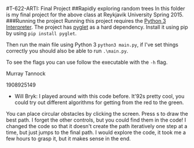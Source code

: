 #T-622-ARTI: Final Project
##Rapidly exploring random trees
In this folder is my final project for the above class at Reykjavik University Spring 2015.
###Running the project
Running this project requires the [Python 3 Interpreter](http://www.python.org/downloads).
The project has [pyglet](http://pyglet.org) as a hard dependency. Install it using pip by using `pip install pyglet`.

Then run the main file using Python 3 `python3 main.py`,
if I've set things correctly you should also be able to run `.\main.py`.

To see the flags you can use follow the executable with the `-h` flag.

Murray Tannock

1908925149


- Will Bryk:
I played around with this code before. It\'92s pretty cool, you could try out different algorithms for getting from the red to the green.

You can place circular obstacles by clicking the screen. Press s to draw the best path. I forget the other controls, but you could find them in the code! I changed the code so that it doesn't create the path iteratively one step at a time, but just jumps to the final path. I would explore the code, it took me a few hours to grasp it, but it makes sense in the end.
